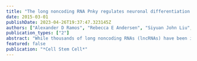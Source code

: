 ```yaml
---
title: "The long noncoding RNA Pnky regulates neuronal differentiation of embryonic and postnatal neural stem cells"
date: 2015-03-01
publishDate: 2023-04-26T19:37:47.323145Z
authors: ["Alexander D Ramos", "Rebecca E Andersen", "Siyuan John Liu", "Tomasz Jan Nowakowski", "Sung Jun Hong", "Caitlyn Gertz", "Ryan D Salinas", "Hosniya Zarabi", "Arnold R Kriegstein", "Daniel A Lim"]
publication_types: ["2"]
abstract: "While thousands of long noncoding RNAs (lncRNAs) have been identified, few lncRNAs that control neural stem cell (NSC) behavior are known. Here, we identify Pinky (Pnky) as a neural-specific lncRNA that regulates neurogenesis from NSCs in the embryonic and postnatal brain. In postnatal NSCs, Pnky knockdown potentiates neuronal lineage commitment and expands the transit-amplifying cell population, increasing neuron production several-fold. Pnky is evolutionarily conserved and expressed in NSCs of the developing human brain. In the embryonic mouse cortex, Pnky knockdown increases neuronal differentiation and depletes the NSC population. Pnky interacts with the splicing regulator PTBP1, and PTBP1 knockdown also enhances neurogenesis. In NSCs, Pnky and PTBP1 regulate the expression and alternative splicing of a core set of transcripts that relates to the cellular phenotype. These data thus unveil Pnky as a conserved lncRNA that interacts with a key RNA processing factor and regulates neurogenesis from embryonic and postnatal NSC populations."
featured: false
publication: "*Cell Stem Cell*"
---
```


